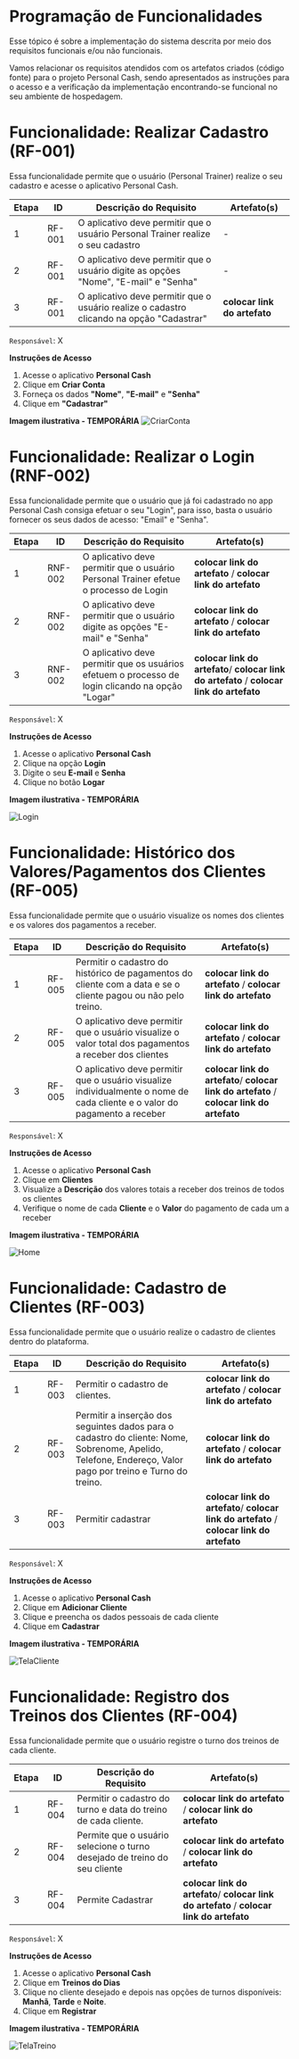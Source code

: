 # Programação de Funcionalidades

Esse tópico é sobre a implementação do sistema descrita por meio dos requisitos funcionais e/ou não funcionais. 

Vamos relacionar os requisitos atendidos com os artefatos criados (código fonte) para o projeto Personal Cash, sendo apresentados as instruções para o acesso e a verificação da implementação encontrando-se funcional no seu ambiente de hospedagem.

# Funcionalidade: Realizar Cadastro (RF-001)

Essa funcionalidade permite que o usuário (Personal Trainer) realize o seu cadastro e acesse o aplicativo Personal Cash.

| Etapa | ID | Descrição do Requisito | Artefato(s) |
|--------|----|-------------------------|--------------
| 1 | RF-001 | O aplicativo deve permitir que o usuário Personal Trainer realize o seu cadastro | - |
| 2 | RF-001 | O aplicativo deve permitir que o usuário digite as opções "Nome", "E-mail" e "Senha" | - |
| 3 | RF-001 | O aplicativo deve permitir que o usuário realize o cadastro clicando na opção "Cadastrar" | **colocar link do artefato**|

`Responsável`: X

__Instruções de Acesso__
1. Acesse o aplicativo **Personal Cash**
2. Clique em **Criar Conta** 
3. Forneça os dados **"Nome"**, **"E-mail"** e **"Senha"**
4. Clique em **"Cadastrar"**

**Imagem ilustrativa - TEMPORÁRIA**
![CriarConta](https://github.com/ICEI-PUC-Minas-PMV-ADS/ads-2024-1-e3-proj-mov-t5-personalcash/assets/128739177/bc4f28d9-7f12-48f1-bb6d-bc5ab631a8b3)

# Funcionalidade: Realizar o Login (RNF-002)

Essa funcionalidade permite que o usuário que já foi cadastrado no app Personal Cash consiga efetuar o seu "Login", para isso, basta o usuário fornecer os seus dados de acesso: "Email" e "Senha".

| Etapa | ID | Descrição do Requisito | Artefato(s) |
|-------|----|-----------------------|----------------|
| 1 | RNF-002 | O aplicativo deve permitir que o usuário Personal Trainer efetue o processo de Login | **colocar link do artefato** / **colocar link do artefato** |
| 2 | RNF-002 |O aplicativo deve permitir que o usuário digite as opções "E-mail" e "Senha"  | **colocar link do artefato** / **colocar link do artefato** |
| 3 | RNF-002 | O aplicativo deve permitir que os usuários efetuem o processo de login clicando na opção "Logar" |**colocar link do artefato**/ **colocar link do artefato** / **colocar link do artefato** |

`Responsável`: X

__Instruções de Acesso__
1. Acesse o aplicativo **Personal Cash**
2. Clique na opção **Login**
3. Digite o seu **E-mail**  e **Senha** 
4. Clique no botão **Logar** 

**Imagem ilustrativa - TEMPORÁRIA**

![Login](https://github.com/ICEI-PUC-Minas-PMV-ADS/ads-2024-1-e3-proj-mov-t5-personalcash/assets/128739177/bcbd80d1-5f8f-4cc0-9417-59ee936ac309)

# Funcionalidade: Histórico dos Valores/Pagamentos dos Clientes (RF-005)

Essa funcionalidade permite que o usuário visualize os nomes dos clientes e os valores dos pagamentos a receber.

| Etapa | ID | Descrição do Requisito | Artefato(s) |
|-------|----|-----------------------|----------------|
| 1 | RF-005 | Permitir o cadastro do histórico de pagamentos do cliente com a data e se o cliente pagou ou não pelo treino.| **colocar link do artefato** / **colocar link do artefato** |
| 2 | RF-005 |O aplicativo deve permitir que o usuário visualize o valor total dos pagamentos a receber dos clientes | **colocar link do artefato** / **colocar link do artefato** |
| 3 | RF-005 | O aplicativo deve permitir que o usuário visualize individualmente o nome de cada cliente e o valor do pagamento a receber |**colocar link do artefato**/ **colocar link do artefato** / **colocar link do artefato** |

`Responsável`: X

__Instruções de Acesso__
1. Acesse o aplicativo **Personal Cash**
2. Clique em **Clientes** 
3. Visualize a **Descrição** dos valores totais a receber dos treinos de todos os clientes 
4. Verifique o nome de cada **Cliente** e o **Valor** do pagamento de cada um a receber 

**Imagem ilustrativa - TEMPORÁRIA**

![Home](https://github.com/ICEI-PUC-Minas-PMV-ADS/ads-2024-1-e3-proj-mov-t5-personalcash/assets/128739177/e1a8007a-3e6e-4148-b7f3-06cef0be47ca)

# Funcionalidade: Cadastro de Clientes (RF-003)

Essa funcionalidade permite que o usuário realize o cadastro de clientes dentro do plataforma.

| Etapa | ID | Descrição do Requisito | Artefato(s) |
|-------|----|-----------------------|----------------|
| 1 | RF-003 | Permitir o cadastro de clientes.| **colocar link do artefato** / **colocar link do artefato** |
| 2 | RF-003 | Permitir a inserção dos seguintes dados para o cadastro do cliente: Nome, Sobrenome, Apelido, Telefone, Endereço, Valor pago por treino e Turno do treino. | **colocar link do artefato** / **colocar link do artefato** |
| 3 | RF-003 | Permitir cadastrar|**colocar link do artefato**/ **colocar link do artefato** / **colocar link do artefato** |

`Responsável`: X

__Instruções de Acesso__
1. Acesse o aplicativo **Personal Cash**
2. Clique em **Adicionar Cliente** 
3. Clique e preencha os dados pessoais de cada cliente
4. Clique em **Cadastrar** 

**Imagem ilustrativa - TEMPORÁRIA**

![TelaCliente](https://github.com/ICEI-PUC-Minas-PMV-ADS/ads-2024-1-e3-proj-mov-t5-personalcash/assets/128739177/ea145e89-ecb6-4757-85a1-947df65a7886)

# Funcionalidade: Registro dos Treinos dos Clientes (RF-004)

Essa funcionalidade permite que o usuário registre o turno dos treinos de cada cliente.

| Etapa | ID | Descrição do Requisito | Artefato(s) |
|-------|----|-----------------------|----------------|
| 1 | RF-004| Permitir o cadastro do turno e data do treino de cada cliente.| **colocar link do artefato** / **colocar link do artefato** |
| 2 | RF-004 | Permite que o usuário selecione o turno desejado de treino do seu cliente | **colocar link do artefato** / **colocar link do artefato** |
| 3 | RF-004 | Permite Cadastrar |**colocar link do artefato**/ **colocar link do artefato** / **colocar link do artefato** |

`Responsável`: X

__Instruções de Acesso__
1. Acesse o aplicativo **Personal Cash**
2. Clique em **Treinos do Dias** 
3. Clique no cliente desejado e depois nas opções de turnos disponíveis: **Manhã**, **Tarde** e **Noite**.
5. Clique em **Registrar** 

**Imagem ilustrativa - TEMPORÁRIA**

![TelaTreino](https://github.com/ICEI-PUC-Minas-PMV-ADS/ads-2024-1-e3-proj-mov-t5-personalcash/assets/128739177/1c03cca2-6651-4f34-aa25-9e0d4d544c62)

